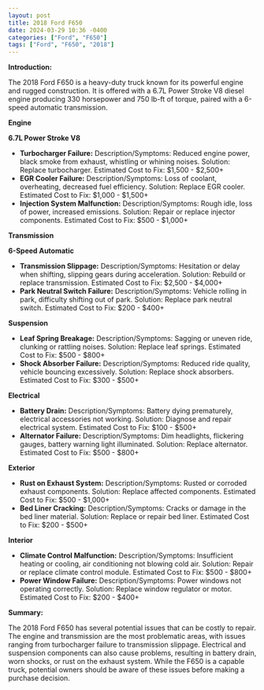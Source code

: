 ```yaml
---
layout: post
title: 2018 Ford F650
date: 2024-03-29 10:36 -0400
categories: ["Ford", "F650"]
tags: ["Ford", "F650", "2018"]
---
```

**Introduction:**

The 2018 Ford F650 is a heavy-duty truck known for its powerful engine and rugged construction. It is offered with a 6.7L Power Stroke V8 diesel engine producing 330 horsepower and 750 lb-ft of torque, paired with a 6-speed automatic transmission.

**Engine**

**6.7L Power Stroke V8**

* **Turbocharger Failure:** Description/Symptoms: Reduced engine power, black smoke from exhaust, whistling or whining noises. Solution: Replace turbocharger. Estimated Cost to Fix: $1,500 - $2,500+
* **EGR Cooler Failure:** Description/Symptoms: Loss of coolant, overheating, decreased fuel efficiency. Solution: Replace EGR cooler. Estimated Cost to Fix: $1,000 - $1,500+
* **Injection System Malfunction:** Description/Symptoms: Rough idle, loss of power, increased emissions. Solution: Repair or replace injector components. Estimated Cost to Fix: $500 - $1,000+

**Transmission**

**6-Speed Automatic**

* **Transmission Slippage:** Description/Symptoms: Hesitation or delay when shifting, slipping gears during acceleration. Solution: Rebuild or replace transmission. Estimated Cost to Fix: $2,500 - $4,000+
* **Park Neutral Switch Failure:** Description/Symptoms: Vehicle rolling in park, difficulty shifting out of park. Solution: Replace park neutral switch. Estimated Cost to Fix: $200 - $400+

**Suspension**

* **Leaf Spring Breakage:** Description/Symptoms: Sagging or uneven ride, clunking or rattling noises. Solution: Replace leaf springs. Estimated Cost to Fix: $500 - $800+
* **Shock Absorber Failure:** Description/Symptoms: Reduced ride quality, vehicle bouncing excessively. Solution: Replace shock absorbers. Estimated Cost to Fix: $300 - $500+

**Electrical**

* **Battery Drain:** Description/Symptoms: Battery dying prematurely, electrical accessories not working. Solution: Diagnose and repair electrical system. Estimated Cost to Fix: $100 - $500+
* **Alternator Failure:** Description/Symptoms: Dim headlights, flickering gauges, battery warning light illuminated. Solution: Replace alternator. Estimated Cost to Fix: $500 - $800+

**Exterior**

* **Rust on Exhaust System:** Description/Symptoms: Rusted or corroded exhaust components. Solution: Replace affected components. Estimated Cost to Fix: $500 - $1,000+
* **Bed Liner Cracking:** Description/Symptoms: Cracks or damage in the bed liner material. Solution: Replace or repair bed liner. Estimated Cost to Fix: $200 - $500+

**Interior**

* **Climate Control Malfunction:** Description/Symptoms: Insufficient heating or cooling, air conditioning not blowing cold air. Solution: Repair or replace climate control module. Estimated Cost to Fix: $500 - $800+
* **Power Window Failure:** Description/Symptoms: Power windows not operating correctly. Solution: Replace window regulator or motor. Estimated Cost to Fix: $200 - $400+

**Summary:**

The 2018 Ford F650 has several potential issues that can be costly to repair. The engine and transmission are the most problematic areas, with issues ranging from turbocharger failure to transmission slippage. Electrical and suspension components can also cause problems, resulting in battery drain, worn shocks, or rust on the exhaust system. While the F650 is a capable truck, potential owners should be aware of these issues before making a purchase decision.
